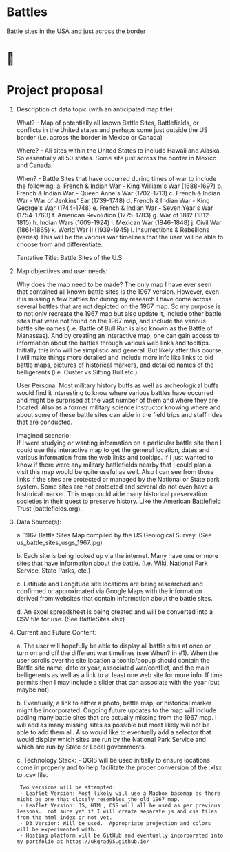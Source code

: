 # Battles
Battle sites in the USA and just across the border

# 🚀

# Project proposal

1. Description of data topic (with an anticipated map title):

    What? - Map of potentially all known Battle Sites, Battlefields, or conflicts in the United states and perhaps some just outside the US border (i.e. across the border in Mexico or Canada)

    Where? - All sites within the United States to include Hawaii and Alaska.  So essentially all 50 states.  Some site just across the border in Mexico and Canada.

    When? - Battle Sites that have occurred during times of war to include the following:
       a. French & Indian War - King William's War (1688-1697)
       b. French & Indian War - Queen Anne's War (1702-1713)
       c. French & Indian War - War of Jenkins' Ear (1739-1748)
       d. French & Indian War - King George's War (1744-1748)
       e. French & Indian War - Seven Year's War (1754-1763)
       f. American Revolution (1775-1783)
       g. War of 1812 (1812-1815)
       h. Indian Wars (1609-1924)
       i. Mexican War (1846-1848)
       j. Civil War (1861-1865)
       k. World War II (1939-1945)
       l. Insurrections & Rebellions (varies)
    This will be the various war timelines that the user will be able to choose from and differentiate.

    Tentative Title: Battle Sites of the U.S.

2. Map objectives and user needs:

    Why does the map need to be made?    The only map I have ever seen that contained all known battle sites is the 1967 version.  However, even it is missing a few battles for during my research I have come across several battles that are not depicted on the 1967 map.  So my purpose is to not only recreate the 1967 map but also update it, include other battle sites that were not found on the 1967 map, and include the various battle site names (i.e. Battle of Bull Run is also known as the Battle of Manassas).  And by creating an interactive map, one can gain access to information about the battles through various web links and tooltips.  Initially this info will be simplistic and general.  But likely after this course, I will make things more detailed and include more info like links to old battle maps, pictures of historical markers, and detailed names of the belligerents (i.e. Custer vs Sitting Bull etc.)

    User Persona:  Most military history buffs as well as archeological buffs would find it interesting to know where various battles have occurred and might be surprised at the vast number of them and where they are located.  Also as a former military science instructor knowing where and about some of these battle sites can aide in the field trips and staff rides that are conducted.

    Imagined scenario:  
    If I were studying or wanting information on a particular battle site then I could use this interactive map to get the general location, dates and various information from the web links and tooltips.
    If I just wanted to know if there were any military battlefields nearby that I could plan a visit this map would be quite useful as well.  Also I can see from those links if the sites are protected or managed by the National or State park system.  Some sites are not protected and several do not even have a historical marker.  This map could aide many historical preservation societies in their quest to preserve history.  Like the American Battlefield Trust (battlefields.org).

3. Data Source(s): 

    a. 1967 Battle Sites Map compiled by the US Geological Survey.  (See us_battle_sites_usgs_1967.jpg)

    b. Each site is being looked up via the internet.  Many have one or more sites that have information about the battle.  (i.e. Wiki, National Park Service, State Parks, etc.)

    c. Latitude and Longitude site locations are being researched and confirmed or approximated via Google Maps with the information derived from websites that contain information about the battle sites.

    d. An excel spreadsheet is being created and will be converted into a CSV file for use.  (See BattleSites.xlsx)


4. Current and Future Content:

    a. The user will hopefully be able to display all battle sites at once or turn on and off the different war timelines (see When? in #1).  When the user scrolls over the site location a tooltip/popup should contain the Battle site name, date or year, associated war/conflict, and the main belligerents as well as a link to at least one web site for more info.  If time permits then I may include a slider that can associate with the year (but maybe not).

    b.  Eventually, a link to either a photo, battle map, or historical marker might be incorporated.  Ongoing future updates to the map will include adding many battle sites that are actually missing from the 1967 map.  I will add as many missing sites as possible but most likely will not be able to add them all.  Also would like to eventually add a selector that would display which sites are run by the National Park Service and which are run by State or Local governments.

    c. Technology Stack:
        - QGIS will be used initially to ensure locations come in properly and to help facilitate the proper conversion of the .xlsx to .csv file.  

        Two versions will be attempted:
        - Leaflet Version: Most likely will use a Mapbox basemap as there might be one that closely resembles the old 1967 map.
        - Leaflet Version: JS, HTML, CSS will all be used as per previous lessons.  not sure yet if I will create separate js and css files from the html index or not yet.
        - D3 Version: Will be used.  Appropriate projection and colors will be experimented with.
        - Hosting platform will be GitHub and eventually incorporated into my portfolio at https://ukgrad95.github.io/